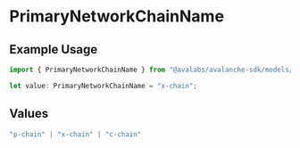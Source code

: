 # PrimaryNetworkChainName

## Example Usage

```typescript
import { PrimaryNetworkChainName } from "@avalabs/avalanche-sdk/models/components";

let value: PrimaryNetworkChainName = "x-chain";
```

## Values

```typescript
"p-chain" | "x-chain" | "c-chain"
```